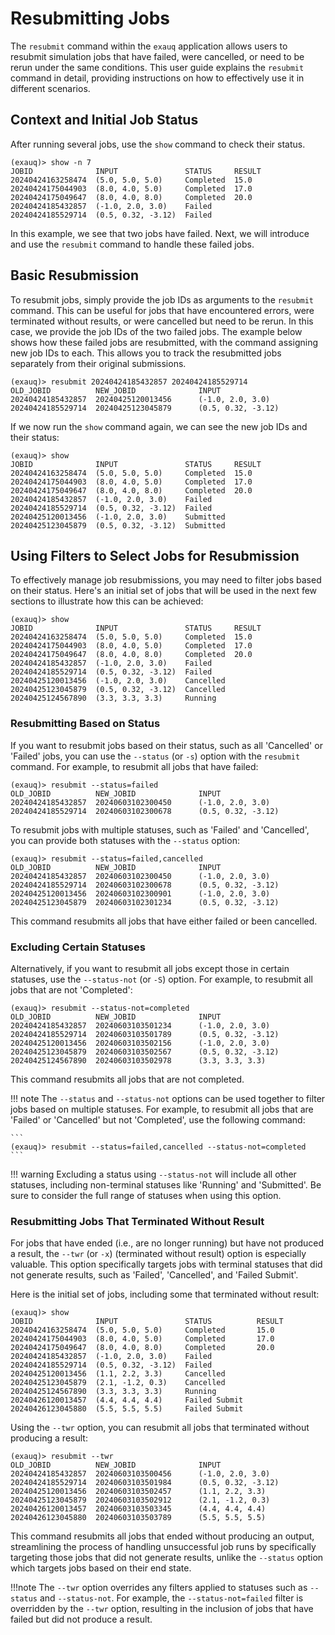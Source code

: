 # Resubmitting Jobs

The `resubmit` command within the `exauq` application allows users to resubmit simulation 
jobs that have failed, were cancelled, or need to be rerun under the same conditions. 
This user guide explains the `resubmit` command in detail, providing instructions on how 
to effectively use it in different scenarios.

## Context and Initial Job Status

After running several jobs, use the `show` command to check their status.

```
(exauq)> show -n 7
JOBID              INPUT               STATUS     RESULT 
20240424163258474  (5.0, 5.0, 5.0)     Completed  15.0  
20240424175044903  (8.0, 4.0, 5.0)     Completed  17.0          
20240424175049647  (8.0, 4.0, 8.0)     Completed  20.0
20240424185432857  (-1.0, 2.0, 3.0)    Failed
20240424185529714  (0.5, 0.32, -3.12)  Failed
```

In this example, we see that two jobs have failed. Next, we will introduce and use the `resubmit` command to handle these failed jobs.

## Basic Resubmission

To resubmit jobs, simply provide the job IDs as arguments to the `resubmit` command. 
This can be useful for jobs that have encountered errors, were terminated without 
results, or were cancelled but need to be rerun. In this case, we provide the job IDs 
of the two failed jobs. The example below shows how these failed jobs are resubmitted, 
with the command assigning new job IDs to each. This allows you to track the resubmitted 
jobs separately from their original submissions.

```
(exauq)> resubmit 20240424185432857 20240424185529714
OLD_JOBID          NEW_JOBID              INPUT               
20240424185432857  20240425120013456      (-1.0, 2.0, 3.0)
20240424185529714  20240425123045879      (0.5, 0.32, -3.12)
```

If we now run the `show` command again, we can see the new job IDs and their status:

``` 
(exauq)> show
JOBID              INPUT               STATUS     RESULT
20240424163258474  (5.0, 5.0, 5.0)     Completed  15.0
20240424175044903  (8.0, 4.0, 5.0)     Completed  17.0
20240424175049647  (8.0, 4.0, 8.0)     Completed  20.0
20240424185432857  (-1.0, 2.0, 3.0)    Failed
20240424185529714  (0.5, 0.32, -3.12)  Failed
20240425120013456  (-1.0, 2.0, 3.0)    Submitted
20240425123045879  (0.5, 0.32, -3.12)  Submitted
```

## Using Filters to Select Jobs for Resubmission

To effectively manage job resubmissions, you may need to filter jobs based on their status. 
Here's an initial set of jobs that will be used in the next few sections to illustrate how this can be achieved:

```
(exauq)> show
JOBID              INPUT               STATUS     RESULT
20240424163258474  (5.0, 5.0, 5.0)     Completed  15.0  
20240424175044903  (8.0, 4.0, 5.0)     Completed  17.0          
20240424175049647  (8.0, 4.0, 8.0)     Completed  20.0
20240424185432857  (-1.0, 2.0, 3.0)    Failed
20240424185529714  (0.5, 0.32, -3.12)  Failed
20240425120013456  (-1.0, 2.0, 3.0)    Cancelled
20240425123045879  (0.5, 0.32, -3.12)  Cancelled
20240425124567890  (3.3, 3.3, 3.3)     Running
```

### Resubmitting Based on Status

If you want to resubmit jobs based on their status, such as all 'Cancelled' or 
'Failed' jobs, you can use the `--status` (or `-s`) option with the `resubmit` command. 
For example, to resubmit all jobs that have failed:

```
(exauq)> resubmit --status=failed
OLD_JOBID          NEW_JOBID              INPUT               
20240424185432857  20240603102300450      (-1.0, 2.0, 3.0)
20240424185529714  20240603102300678      (0.5, 0.32, -3.12)
```

To resubmit jobs with multiple statuses, such as 'Failed' and 'Cancelled', you 
can provide both statuses with the `--status` option:

```
(exauq)> resubmit --status=failed,cancelled
OLD_JOBID          NEW_JOBID              INPUT               
20240424185432857  20240603102300450      (-1.0, 2.0, 3.0)
20240424185529714  20240603102300678      (0.5, 0.32, -3.12)
20240425120013456  20240603102300901      (-1.0, 2.0, 3.0)
20240425123045879  20240603102301234      (0.5, 0.32, -3.12)
```

This command resubmits all jobs that have either failed or been cancelled.

### Excluding Certain Statuses

Alternatively, if you want to resubmit all jobs except those in certain statuses, use 
the `--status-not` (or `-S`) option. For example, to resubmit all jobs that are not 'Completed':

```
(exauq)> resubmit --status-not=completed
OLD_JOBID          NEW_JOBID              INPUT               
20240424185432857  20240603103501234      (-1.0, 2.0, 3.0)
20240424185529714  20240603103501789      (0.5, 0.32, -3.12)
20240425120013456  20240603103502156      (-1.0, 2.0, 3.0)
20240425123045879  20240603103502567      (0.5, 0.32, -3.12)
20240425124567890  20240603103502978      (3.3, 3.3, 3.3)
```

This command resubmits all jobs that are not completed.

!!! note
    The `--status` and `--status-not` options can be used together to filter jobs based on 
    multiple statuses. For example, to resubmit all jobs that are 'Failed' or 'Cancelled' 
    but not 'Completed', use the following command:

    ```
    (exauq)> resubmit --status=failed,cancelled --status-not=completed
    ```
!!! warning
    Excluding a status using `--status-not` will include all other statuses, including
    non-terminal statuses like 'Running' and 'Submitted'. Be sure to consider the full
    range of statuses when using this option.

### Resubmitting Jobs That Terminated Without Result

For jobs that have ended (i.e., are no longer running) but have not produced a result, 
the `--twr` (or `-x`) (terminated without result) option is especially valuable. This option 
specifically targets jobs with terminal statuses that did not generate results, such 
as 'Failed', 'Cancelled', and 'Failed Submit'.

Here is the initial set of jobs, including some that terminated without result:

```
(exauq)> show
JOBID              INPUT               STATUS          RESULT
20240424163258474  (5.0, 5.0, 5.0)     Completed       15.0  
20240424175044903  (8.0, 4.0, 5.0)     Completed       17.0          
20240424175049647  (8.0, 4.0, 8.0)     Completed       20.0
20240424185432857  (-1.0, 2.0, 3.0)    Failed
20240424185529714  (0.5, 0.32, -3.12)  Failed
20240425120013456  (1.1, 2.2, 3.3)     Cancelled
20240425123045879  (2.1, -1.2, 0.3)    Cancelled
20240425124567890  (3.3, 3.3, 3.3)     Running
20240426120013457  (4.4, 4.4, 4.4)     Failed Submit
20240426123045880  (5.5, 5.5, 5.5)     Failed Submit
```

Using the `--twr` option, you can resubmit all jobs that terminated without producing 
a result:

```
(exauq)> resubmit --twr
OLD_JOBID          NEW_JOBID              INPUT               
20240424185432857  20240603103500456      (-1.0, 2.0, 3.0)
20240424185529714  20240603103501984      (0.5, 0.32, -3.12)
20240425120013456  20240603103502457      (1.1, 2.2, 3.3)
20240425123045879  20240603103502912      (2.1, -1.2, 0.3)
20240426120013457  20240603103503345      (4.4, 4.4, 4.4)
20240426123045880  20240603103503789      (5.5, 5.5, 5.5)
```

This command resubmits all jobs that ended without producing an output, streamlining 
the process of handling unsuccessful job runs by specifically targeting those jobs that 
did not generate results, unlike the `--status` option which targets jobs based on 
their end state.

!!!note
    The `--twr` option overrides any filters applied to statuses such as `--status` and 
    `--status-not`. For example, the `--status-not=failed` filter is overridden by the 
    `--twr` option, resulting in the inclusion of jobs that have failed but did not produce
    a result.

